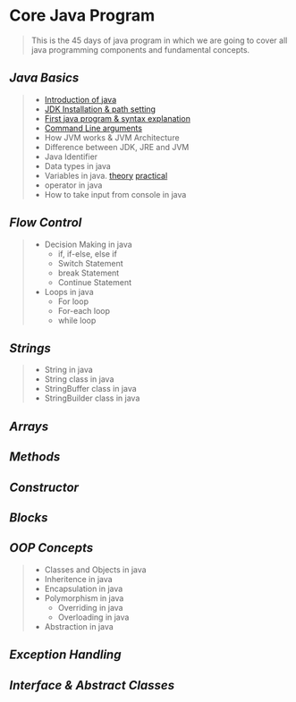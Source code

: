 # Core Java Program
> This is the 45 days of java program in which we are going to cover all java programming components and fundamental concepts.

## *Java Basics*
> * [Introduction of java](https://github.com/Ahmad-Reza/Core-Java-Program/blob/master/Java_Introduction.png)
> * [JDK Installation & path setting](https://github.com/Ahmad-Reza/Core-Java-Program/blob/master/JDK_Installation.txt)
> * [First java program & syntax explanation](https://github.com/Ahmad-Reza/Core-Java-Program/blob/master/FirstProgram.java)
> * [Command Line arguments](https://github.com/Ahmad-Reza/Core-Java-Program/blob/master/CommandLineArguments.java)
> * How JVM works & JVM Architecture 
> * Difference between JDK, JRE and JVM
> * Java Identifier
> * Data types in java
> * Variables in java. [theory](https://github.com/Ahmad-Reza/Core-Java-Program/blob/master/Variables.png) [practical](https://github.com/Ahmad-Reza/Core-Java-Program/blob/master/Variables.java)
> * operator in java 
> * How to take input from console in java

## *Flow Control*
> * Decision Making in java
>   * if, if-else, else if
>   * Switch Statement
>   * break Statement
>   * Continue Statement
> * Loops in java
>   * For loop
>   * For-each loop
>   * while loop
## *Strings*
> * String in java
> * String class in java
> * StringBuffer class in java
> * StringBuilder class in java
## *Arrays*
## *Methods*
## *Constructor*
## *Blocks*
## *OOP Concepts*
> * Classes and Objects in java
> * Inheritence in java
> * Encapsulation in java
> * Polymorphism in java
>   * Overriding in java
>   * Overloading in java
> * Abstraction in java
## *Exception Handling*
## *Interface & Abstract Classes*


